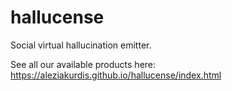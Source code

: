 # hallucense
Social virtual hallucination emitter.

See all our available products here:
https://aleziakurdis.github.io/hallucense/index.html
